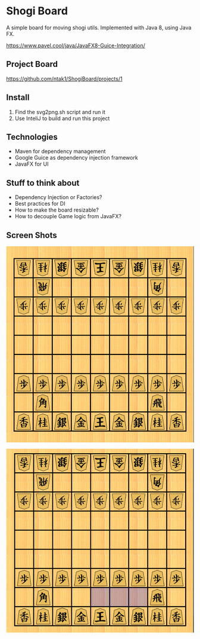 # Shogi Board
A simple board for moving shogi utils. Implemented with Java 8, using Java FX.

https://www.pavel.cool/java/JavaFX8-Guice-Integration/

## Project Board
https://github.com/ntak1/ShogiBoard/projects/1

## Install
1. Find the svg2png.sh script and run it
2. Use InteliJ to build and run this project

## Technologies
* Maven for dependency management
* Google Guice as dependency injection framework
* JavaFX for UI

## Stuff to think about
* Dependency Injection or Factories?
* Best practices for DI
* How to make the board resizable?
* How to decouple Game logic from JavaFX?

## Screen Shots
![](BoardImage.png)

![](MovementsHighlight.PNG)